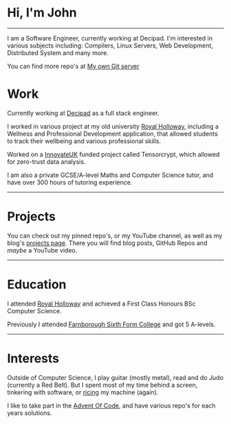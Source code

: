 # Hi, I'm John

---

I am a Software Engineer, currently working at Decipad. I'm interested in various subjects including: Compilers, Linux Servers, Web Development, Distributed System and many more.

You can find more repo's at [My own Git server](https://git.johncosta.tech/JohnCosta27)

# Work

Currently working at [Decipad](https://www.decipad.com/) as a full stack engineer.

I worked in various project at my old university [Royal Holloway](https://www.royalholloway.ac.uk/), including a Wellness and Professional Development application, that allowed students to track their wellbeing and various professional skills.

Worked on a [InnovateUK](https://www.ukri.org/councils/innovate-uk/) funded project called Tensorcrypt, which allowed for zero-trust data analysis.

I am also a private GCSE/A-level Maths and Computer Science tutor, and have over 300 hours of tutoring experience.

---

# Projects

You can check out my pinned repo's, or my YouTube channel, as well as my blog's [projects page](https://johncosta.tech/projects/). There you will find blog posts, GitHub Repos and _maybe_ a YouTube video.

---

# Education

I attended [Royal Holloway](https://www.royalholloway.ac.uk/) and achieved a First Class Honours BSc Computer Science.

Previously I attended [Farnborough Sixth Form College](https://farnborough.ac.uk/) and got 5 A-levels.

---

# Interests

Outside of Computer Science, I play guitar (mostly metal), read and do Judo (currently a Red Belt). But I spent most of my time behind a screen, tinkering with software, or [ricing](https://excaliburzero.gitbooks.io/an-introduction-to-linux-ricing/content/ricing.html) my machine (again).

I like to take part in the [Advent Of Code](https://adventofcode.com/), and have various repo's for each years solutions.
